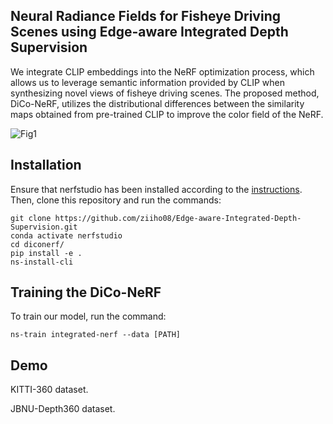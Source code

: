 ## Neural Radiance Fields for Fisheye Driving Scenes using Edge-aware Integrated Depth Supervision

We integrate CLIP embeddings into the NeRF optimization process, which allows us to leverage semantic information provided by CLIP when synthesizing novel views of fisheye driving scenes. The proposed method, DiCo-NeRF, utilizes the distributional differences between the similarity maps obtained from pre-trained CLIP to improve the color field of the NeRF.

![Fig1]()

## Installation
Ensure that nerfstudio has been installed according to the [instructions](https://docs.nerf.studio/quickstart/installation.html). 
Then, clone this repository and run the commands:
```
git clone https://github.com/ziiho08/Edge-aware-Integrated-Depth-Supervision.git
conda activate nerfstudio
cd diconerf/
pip install -e .
ns-install-cli
```

## Training the DiCo-NeRF
To train our model, run the command:
```
ns-train integrated-nerf --data [PATH]
```

## Demo

KITTI-360 dataset.

JBNU-Depth360 dataset.

